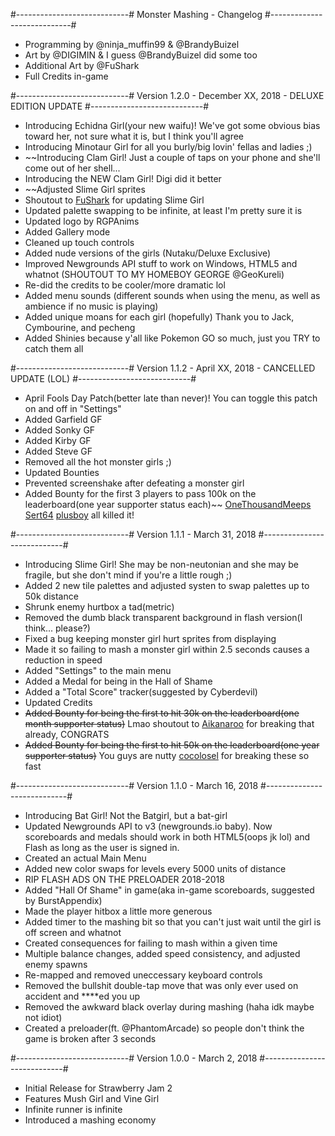 
#----------------------------#
Monster Mashing - Changelog
#----------------------------#
- Programming by @ninja_muffin99 & @BrandyBuizel
- Art by @DIGIMIN & I guess @BrandyBuizel did some too
- Additional Art by @FuShark
- Full Credits in-game


#----------------------------#
Version 1.2.0 - December XX, 2018 - DELUXE EDITION UPDATE
#----------------------------#
- Introducing Echidna Girl(your new waifu)! We've got some obvious bias toward her, not sure what it is, but I think you'll agree
- Introducing Minotaur Girl for all you burly/big lovin' fellas and ladies ;)
- ~~Introducing Clam Girl! Just a couple of taps on your phone and she'll come out of her shell...
- Introducing the NEW Clam Girl! Digi did it better
- ~~Adjusted Slime Girl sprites
- Shoutout to [FuShark](https://fushark.newgrounds.com) for updating Slime Girl
- Updated palette swapping to be infinite, at least I'm pretty sure it is
- Updated logo by RGPAnims
- Added Gallery mode
- Cleaned up touch controls
- Added nude versions of the girls (Nutaku/Deluxe Exclusive)
- Improved Newgrounds API stuff to work on Windows, HTML5 and whatnot (SHOUTOUT TO MY HOMEBOY GEORGE @GeoKureli)
- Re-did the credits to be cooler/more dramatic lol
- Added menu sounds (different sounds when using the menu, as well as ambience if no music is playing)
- Added unique moans for each girl (hopefully) Thank you to Jack, Cymbourine, and pecheng
- Added Shinies because y'all like Pokemon GO so much, just you TRY to catch them all


#----------------------------#
Version 1.1.2 - April XX, 2018 - CANCELLED UPDATE (LOL)
#----------------------------#
- April Fools Day Patch(better late than never)! You can toggle this patch on and off in "Settings"
- Added Garfield GF
- Added Sonky GF
- Added Kirby GF
- Added Steve GF
- Removed all the hot monster girls ;)
- Updated Bounties
- Prevented screenshake after defeating a monster girl
- Added Bounty for the first 3 players to pass 100k on the leaderboard(one year supporter status each)~~ [OneThousandMeeps](https://onethousandmeeps.newgrounds.com) [Sert64](https://sert64.newgrounds.com) [plusboy](https://plusboy.newgrounds.com) all killed it!


#----------------------------#
Version 1.1.1 - March 31, 2018
#----------------------------#
- Introducing Slime Girl! She may be non-neutonian and she may be fragile, but she don't mind if you're a little rough ;)
- Added 2 new tile palettes and adjusted systen to swap palettes up to 50k distance
- Shrunk enemy hurtbox a tad(metric)
- Removed the dumb black transparent background in flash version(I think... please?)
- Fixed a bug keeping monster girl hurt sprites from displaying
- Made it so failing to mash a monster girl within 2.5 seconds causes a reduction in speed
- Added "Settings" to the main menu
- Added a Medal for being in the Hall of Shame
- Added a "Total Score" tracker(suggested by Cyberdevil)
- Updated Credits
- ~~Added Bounty for being the first to hit 30k on the leaderboard(one month supporter status)~~ Lmao shoutout to [Aikanaroo](https://aikanaroo.newgrounds.com/) for breaking that already, CONGRATS
- ~~Added Bounty for being the first to hit 50k on the leaderboard(one year supporter status)~~ You guys are nutty [cocolosel](https://cocolosel.newgrounds.com) for breaking these so fast


#----------------------------#
Version 1.1.0 - March 16, 2018
#----------------------------#
- Introducing Bat Girl! Not the Batgirl, but a bat-girl
- Updated Newgrounds API to v3 (newgrounds.io baby). Now scoreboards and medals should work in both HTML5(oops jk lol) and Flash as long as the user is signed in.
- Created an actual Main Menu
- Added new color swaps for levels every 5000 units of distance
- RIP FLASH ADS ON THE PRELOADER 2018-2018
- Added "Hall Of Shame" in game(aka in-game scoreboards, suggested by BurstAppendix)
- Made the player hitbox a little more generous
- Added timer to the mashing bit so that you can't just wait until the girl is off screen and whatnot
- Created consequences for failing to mash within a given time
- Multiple balance changes, added speed consistency, and adjusted enemy spawns
- Re-mapped and removed uneccessary keyboard controls
- Removed the bullshit double-tap move that was only ever used on accident and ****ed you up
- Removed the awkward black overlay during mashing (haha idk maybe not idiot)
- Created a preloader(ft. @PhantomArcade) so people don't think the game is broken after 3 seconds


#----------------------------#
Version 1.0.0 - March 2, 2018
#----------------------------#
- Initial Release for Strawberry Jam 2
- Features Mush Girl and Vine Girl
- Infinite runner is infinite
- Introduced a mashing economy
